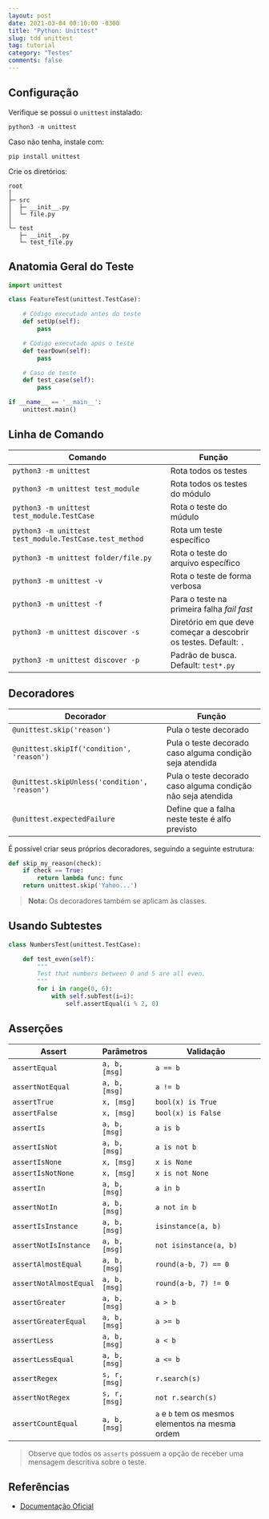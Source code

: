 ```yaml
---
layout: post
date: 2021-03-04 00:10:00 -0300
title: "Python: Unittest"
slug: tdd unittest
tag: tutorial
category: "Testes"
comments: false
---
```


## Configuração

Verifique se possui o `unittest` instalado:

```
python3 -m unittest
```

Caso não tenha, instale com:

```
pip install unittest
```

Crie os diretórios:

```
root
│
├─ src 
│  ├─ __init__.py
│  └─ file.py
│
└─ test 
   ├─ __init__.py
   └─ test_file.py
```

## Anatomia Geral do Teste

```python
import unittest

class FeatureTest(unittest.TestCase):

    # Código executado antes do teste
    def setUp(self):
        pass

    # Código executado após o teste
    def tearDown(self):
        pass

    # Caso de teste
    def test_case(self):
        pass

if __name__ == '__main__':
    unittest.main()
```

## Linha de Comando

Comando | Função
--- | ---
`python3 -m unittest` | Rota todos os testes
`python3 -m unittest test_module` | Rota todos os testes do módulo
`python3 -m unittest test_module.TestCase` | Rota o teste do múdulo
`python3 -m unittest test_module.TestCase.test_method` | Rota um teste específico
`python3 -m unittest folder/file.py` | Rota o teste do arquivo específico
`python3 -m unittest -v` | Rota o teste de forma verbosa
`python3 -m unittest -f` | Para o teste na primeira falha _fail fast_
`python3 -m unittest discover -s` | Diretório em que deve começar a descobrir os testes. Default: `.`
`python3 -m unittest discover -p` | Padrão de busca. Default: `test*.py`

## Decoradores

Decorador | Função
--- | ---
`@unittest.skip('reason')` | Pula o teste decorado
`@unittest.skipIf('condition', 'reason')` | Pula o teste decorado caso alguma condição seja atendida
`@unittest.skipUnless('condition', 'reason')` | Pula o teste decorado caso alguma condição não seja atendida
`@unittest.expectedFailure` | Define que a falha neste teste é alfo previsto

É possível criar seus próprios decoradores, seguindo a seguinte estrutura:

```python
def skip_my_reason(check):
    if check == True:
        return lambda func: func
    return unittest.skip('Yahoo...') 
```

> **Nota:** Os decoradores também se aplicam às classes.

## Usando Subtestes

```python
class NumbersTest(unittest.TestCase):

    def test_even(self):
        """
        Test that numbers between 0 and 5 are all even.
        """
        for i in range(0, 6):
            with self.subTest(i=i):
                self.assertEqual(i % 2, 0)
```

## Asserções

Assert | Parâmetros | Validação
--- | --- | ---
`assertEqual` | `a, b, [msg]` | `a == b`
`assertNotEqual` | `a, b, [msg]` | `a != b`
`assertTrue` | `x, [msg]` | `bool(x) is True`
`assertFalse` | `x, [msg]` | `bool(x) is False`
`assertIs` | `a, b, [msg]` | `a is b`
`assertIsNot` | `a, b, [msg]` | `a is not b`
`assertIsNone` | `x, [msg]` | `x is None`
`assertIsNotNone` | `x, [msg]` | `x is not None`
`assertIn` | `a, b, [msg]` | `a in b`
`assertNotIn` | `a, b, [msg]` | `a not in b`
`assertIsInstance` | `a, b, [msg]` | `isinstance(a, b)`
`assertNotIsInstance`| `a, b, [msg]` | `not isinstance(a, b)`
`assertAlmostEqual` | `a, b, [msg]` |`round(a-b, 7) == 0`
`assertNotAlmostEqual` | `a, b, [msg]` | `round(a-b, 7) != 0`
`assertGreater` | `a, b, [msg]` | `a > b`
`assertGreaterEqual` | `a, b, [msg]` | `a >= b`
`assertLess` | `a, b, [msg]` | `a < b`
`assertLessEqual` | `a, b, [msg]` | `a <= b`
`assertRegex` | `s, r, [msg]` | `r.search(s)`
`assertNotRegex` | `s, r, [msg]` | `not r.search(s)`
`assertCountEqual` | `a, b, [msg]` |`a` e `b` tem os mesmos elementos na mesma ordem

> Observe que todos os `asserts` possuem a opção de receber uma mensagem descritiva sobre o teste.

## Referências

- [Documentação Oficial](https://docs.python.org/3/library/unittest.html)
